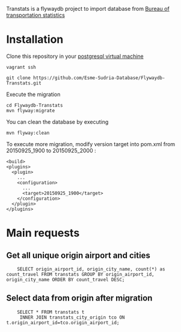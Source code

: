 Transtats is a flywaydb project to import database from [Bureau of transportation statistics](http://www.transtats.bts.gov/DL_SelectFields.asp?Table_ID=236&DB_Short_Name=On-Time)

Installation
=============

Clone this repository in your [postgresql virtual machine](https://github.com/Esme-Sudria-Database/Vagrant-Postgresql)

    vagrant ssh

    git clone https://github.com/Esme-Sudria-Database/Flywaydb-Transtats.git

Execute the migration

    cd Flywaydb-Transtats
    mvn flyway:migrate

You can clean the database by executing

    mvn flyway:clean

To execute more migration, modify version target into pom.xml
from 20150925_1900 to 20150925_2000 :

    <build>
    <plugins>
      <plugin>
        ...
        <configuration>
          ...
          <target>20150925_1900</target>
        </configuration>
      </plugin>
    </plugins>
  </build>


Main requests
==============

Get all unique origin airport and cities
-----------------------------------------

        SELECT origin_airport_id, origin_city_name, count(*) as count_travel FROM transtats GROUP BY origin_airport_id, origin_city_name ORDER BY count_travel DESC;

Select data from origin after migration
-------------------------------------------

        SELECT * FROM transtats t
         INNER JOIN transtats_city_origin tco ON t.origin_airport_id=tco.origin_airport_id;
